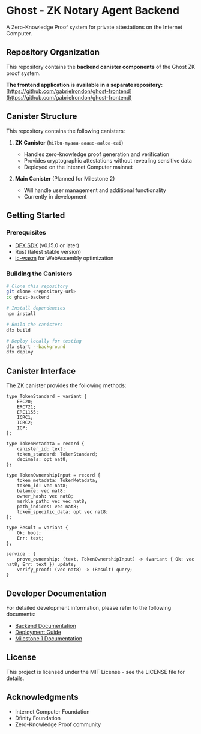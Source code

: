 # Ghost - ZK Notary Agent Backend

A Zero-Knowledge Proof system for private attestations on the Internet Computer.

## Repository Organization

This repository contains the **backend canister components** of the Ghost ZK proof system. 

**The frontend application is available in a separate repository:**
[https://github.com/gabrielrondon/ghost-frontend](https://github.com/gabrielrondon/ghost-frontend)

## Canister Structure

This repository contains the following canisters:

1. **ZK Canister** (`hi7bu-myaaa-aaaad-aaloa-cai`)
   - Handles zero-knowledge proof generation and verification
   - Provides cryptographic attestations without revealing sensitive data
   - Deployed on the Internet Computer mainnet

2. **Main Canister** (Planned for Milestone 2)
   - Will handle user management and additional functionality
   - Currently in development

## Getting Started

### Prerequisites

- [DFX SDK](https://internetcomputer.org/docs/current/developer-docs/build/install-dfx) (v0.15.0 or later)
- Rust (latest stable version)
- [ic-wasm](https://github.com/dfinity/ic-wasm) for WebAssembly optimization

### Building the Canisters

```bash
# Clone this repository
git clone <repository-url>
cd ghost-backend

# Install dependencies
npm install

# Build the canisters
dfx build

# Deploy locally for testing
dfx start --background
dfx deploy
```

## Canister Interface

The ZK canister provides the following methods:

```candid
type TokenStandard = variant {
    ERC20;
    ERC721;
    ERC1155;
    ICRC1;
    ICRC2;
    ICP;
};

type TokenMetadata = record {
    canister_id: text;
    token_standard: TokenStandard;
    decimals: opt nat8;
};

type TokenOwnershipInput = record {
    token_metadata: TokenMetadata;
    token_id: vec nat8;
    balance: vec nat8;
    owner_hash: vec nat8;
    merkle_path: vec vec nat8;
    path_indices: vec nat8;
    token_specific_data: opt vec nat8;
};

type Result = variant {
    Ok: bool;
    Err: text;
};

service : {
    prove_ownership: (text, TokenOwnershipInput) -> (variant { Ok: vec nat8; Err: text }) update;
    verify_proof: (vec nat8) -> (Result) query;
}
```

## Developer Documentation

For detailed development information, please refer to the following documents:

- [Backend Documentation](./docs/backend.md)
- [Deployment Guide](./DEPLOYMENT.md)
- [Milestone 1 Documentation](./docs/milestone1.md)

## License

This project is licensed under the MIT License - see the LICENSE file for details.

## Acknowledgments
- Internet Computer Foundation
- Dfinity Foundation
- Zero-Knowledge Proof community 